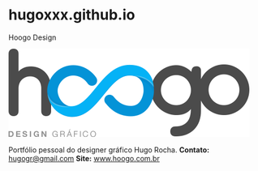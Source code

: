 # hugoxxx.github.io
Hoogo Design


<img style="margin: 0px auto" src="images/logo.png" alt="Hoogo Design">

Portfólio pessoal do designer gráfico Hugo Rocha.
<b>Contato:</b> <a href="hugogr@gmail.com">hugogr@gmail.com</a>
<b>Site:</b> <a href="www.hoogo.com.br">www.hoogo.com.br</a>